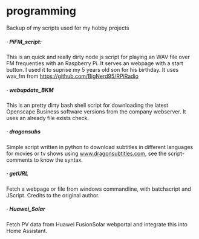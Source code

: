 # programming
Backup of my scripts used for my hobby projects

##### · PiFM_script:
This is an quick and really dirty node js script for playing an WAV file over FM frequenties with an Raspberry Pi. It serves an webpage with a start button. I used it to suprise my 5 years old son for his birthday. It uses wav_fm from https://github.com/BigNerd95/RPiRadio 


##### · webupdate_BKM
This is an pretty dirty bash shell script for downloading the latest Openscape Business software versions from the company webserver. It uses an already file exists check.


##### · dragonsubs
Simple script written in python to download subtitles in different languages for movies or tv shows using www.dragonsubtitles.com, see the script-comments to know the syntax.


##### · getURL
Fetch a webpage or file from windows commandline, with batchscript and JScript. Credits to the original author.


##### · Huawei_Solar
Fetch PV data from Huawei FusionSolar webportal and integrate this into Home Assistant.
